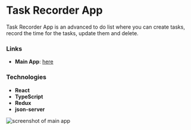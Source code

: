 # Task Recorder App

Task Recorder App is an advanced to do list where you can create tasks, record the time for the tasks, update them and delete.

### Links
- **Main App**: [here](https://task-recorder-online.herokuapp.com)

### Technologies
- **React**
- **TypeScript**
- **Redux**
- **json-server**

![screenshot of main app](https://res.cloudinary.com/kxnxchukwu/image/upload/v1649961820/taskrecorder_og_hzqfyx.png)
